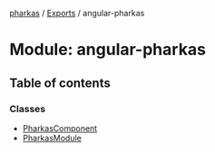 [pharkas](../README.md) / [Exports](../modules.md) / angular-pharkas

# Module: angular-pharkas

## Table of contents

### Classes

- [PharkasComponent](../classes/angular_pharkas.PharkasComponent.md)
- [PharkasModule](../classes/angular_pharkas.PharkasModule.md)
